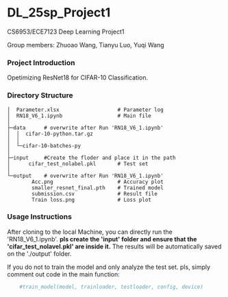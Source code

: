 # DL_25sp_Project1
CS6953/ECE7123 Deep Learning Project1

Group members: Zhuoao Wang, Tianyu Luo, Yuqi Wang

### Project Introduction

Opetimizing ResNet18 for CIFAR-10 Classification.

### Directory Structure
```
│  Parameter.xlsx                   # Parameter log
│  RN18_V6_1.ipynb                  # Main file
│  
├─data      # overwrite after Run 'RN18_V6_1.ipynb'
│  │  cifar-10-python.tar.gz
│  │  
│  └─cifar-10-batches-py
│          
├─input     #Create the floder and place it in the path
│      cifar_test_nolabel.pkl       # Test set
│      
└─output    # overwrite after Run 'RN18_V6_1.ipynb'
        Acc.png                     # Accuracy plot
        smaller_resnet_final.pth    # Trained model
        submission.csv              # Result file
        Train loss.png              # Loss plot
```

### Usage Instructions

After cloning to the local Machine, you can directly run the 'RN18_V6_1.ipynb'.
**pls create the 'input' folder and ensure that the 'cifar_test_nolavel.pkl' are inside it.**
The results will be automatically saved on the './output' folder.

If you do not to train the model and only analyze the test set.
pls, simply comment out code in the main function:
```python
    #train_model(model, trainloader, testloader, config, device)
```
